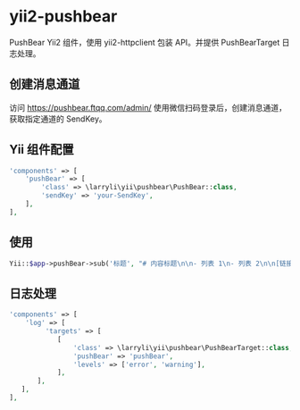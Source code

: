 # yii2-pushbear

PushBear Yii2 组件，使用 yii2-httpclient 包装 API。并提供 PushBearTarget 日志处理。

## 创建消息通道

访问 https://pushbear.ftqq.com/admin/ 使用微信扫码登录后，创建消息通道，获取指定通道的 SendKey。

## Yii 组件配置

```php
'components' => [
    'pushBear' => [
        'class' => \larryli\yii\pushbear\PushBear::class,
        'sendKey' => 'your-SendKey',
    ],
],
```

## 使用

```php
Yii::$app->pushBear->sub('标题', "# 内容标题\n\n- 列表 1\n- 列表 2\n\n[链接](https://github.com/larryli/yii2-pushbear)");
```

## 日志处理

```php
'components' => [
    'log' => [
         'targets' => [
            [
                'class' => \larryli\yii\pushbear\PushBearTarget::class,
                'pushBear' => 'pushBear',
                'levels' => ['error', 'warning'],
            ],
       ],
   ],
],
```
